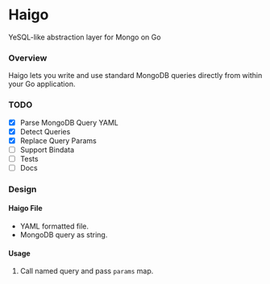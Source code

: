 # Haigo
YeSQL-like abstraction layer for Mongo on Go

### Overview
Haigo lets you write and use standard MongoDB queries directly from within your
Go application.


### TODO

- [x] Parse MongoDB Query YAML
- [x] Detect Queries
- [x] Replace Query Params
- [ ] Support Bindata
- [ ] Tests
- [ ] Docs

### Design

#### Haigo File

* YAML formatted file.
* MongoDB query as string.

#### Usage

1. Call named query and pass `params` map.
